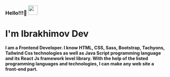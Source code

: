 ### Hello!!!👋 <img src="https://media4.giphy.com/media/Q7LHmoFwVP6Yc1swZs/giphy.gif?cid=ecf05e47fn5yqji83bzcyulz0kgf2grtb61dvtjko7pi89gi&ep=v1_stickers_search&rid=giphy.gif&ct=s" width="30">
<h1>I'm Ibrakhimov Dev</h1>
<b>
I am a Frontend Developer. I know HTML, CSS, Sass, Bootstrap, Tachyons, Tailwind Css technologies as well as Java Script programming language and its React Js framework level library. With the help of the listed programming languages ​​and technologies, I can make any web site a front-end part.
</b>
